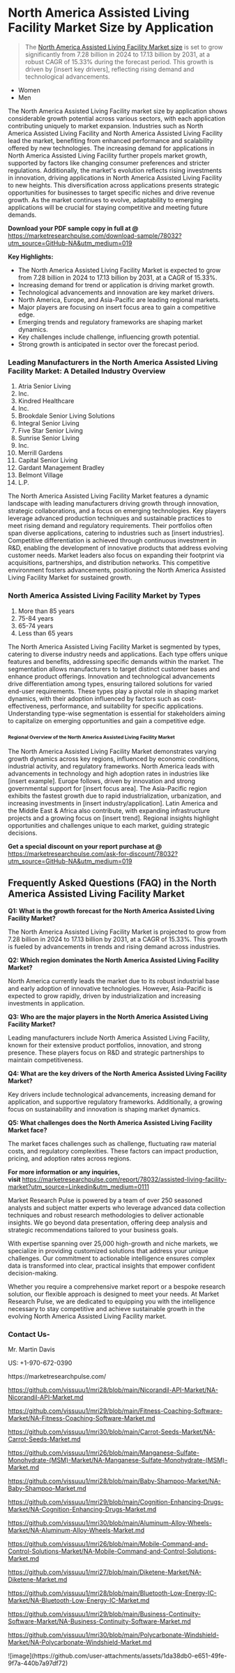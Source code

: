 <h1>North America Assisted Living Facility Market&nbsp;Size by Application</h1><blockquote><p>The <a href="https://marketresearchpulse.com/download-sample/78032?utm_source=GitHub-NA&amp;utm_medium=019">North America Assisted Living Facility Market size</a> is set to grow significantly from 7.28 billion in 2024 to 17.13 billion by 2031, at a robust CAGR of 15.33% during the forecast period. This growth is driven by [insert key drivers], reflecting rising demand and technological advancements.</p></blockquote><ul><li>Women<li> Men</li></ul><p>The North America Assisted Living Facility market size by application shows considerable growth potential across various sectors, with each application contributing uniquely to market expansion. Industries such as North America Assisted Living Facility and North America Assisted Living Facility lead the market, benefiting from enhanced performance and scalability offered by new technologies. The increasing demand for applications in North America Assisted Living Facility further propels market growth, supported by factors like changing consumer preferences and stricter regulations. Additionally, the market's evolution reflects rising investments in innovation, driving applications in North America Assisted Living Facility to new heights. This diversification across applications presents strategic opportunities for businesses to target specific niches and drive revenue growth. As the market continues to evolve, adaptability to emerging applications will be crucial for staying competitive and meeting future demands.</p><p><strong>Download your PDF sample copy in full at @ </strong><a href="https://marketresearchpulse.com/download-sample/78032?utm_source=GitHub-NA&amp;utm_medium=019">https://marketresearchpulse.com/download-sample/78032?utm_source=GitHub-NA&amp;utm_medium=019</a></p><p><strong>Key Highlights: </strong></p><ul><li>The North America Assisted Living Facility Market is expected to grow from 7.28 billion in 2024 to 17.13 billion by 2031, at a CAGR of 15.33%.</li><li>Increasing demand for trend or application is driving market growth.</li><li>Technological advancements and innovation are key market drivers.</li><li>North America, Europe, and Asia-Pacific are leading regional markets.</li><li>Major players are focusing on insert focus area to gain a competitive edge.</li><li>Emerging trends and regulatory frameworks are shaping market dynamics.</li><li>Key challenges include challenge, influencing growth potential.</li><li>Strong growth is anticipated in sector over the forecast period.</li></ul><h3>Leading Manufacturers in the North America Assisted Living Facility Market: A Detailed Industry Overview</h3><ol><li>Atria Senior Living</li><li>Inc.</li><li>Kindred Healthcare</li><li>Inc.</li><li>Brookdale Senior Living Solutions</li><li>Integral Senior Living</li><li>Five Star Senior Living</li><li>Sunrise Senior Living</li><li>Inc.</li><li>Merrill Gardens</li><li>Capital Senior Living</li><li>Gardant Management Bradley</li><li>Belmont Village</li><li>L.P.</li></ol><div class="flex max-w-full flex-col flex-grow"><div class="min-h-8 text-message flex w-full flex-col items-end gap-2 whitespace-normal break-words [.text-message+&amp;]:mt-5" dir="auto" data-message-author-role="assistant" data-message-id="fd8432e4-4910-450d-b182-61b7bfb0a01f" data-message-model-slug="gpt-4o"><div class="flex w-full flex-col gap-1 empty:hidden first:pt-[3px]"><div class="markdown prose w-full break-words dark:prose-invert light"><p>The North America Assisted Living Facility Market features a dynamic landscape with leading manufacturers driving growth through innovation, strategic collaborations, and a focus on emerging technologies. Key players leverage advanced production techniques and sustainable practices to meet rising demand and regulatory requirements. Their portfolios often span diverse applications, catering to industries such as [insert industries]. Competitive differentiation is achieved through continuous investment in R&amp;D, enabling the development of innovative products that address evolving customer needs. Market leaders also focus on expanding their footprint via acquisitions, partnerships, and distribution networks. This competitive environment fosters advancements, positioning the North America Assisted Living Facility Market for sustained growth.</p></div></div></div></div><h3>North America Assisted Living Facility Market by Types</h3><ol><li>More than 85 years<li> 75-84 years<li> 65-74 years<li> Less than 65 years</li></ol><div class="flex max-w-full flex-col flex-grow"><div class="min-h-8 text-message flex w-full flex-col items-end gap-2 whitespace-normal break-words [.text-message+&amp;]:mt-5" dir="auto" data-message-author-role="assistant" data-message-id="084470be-0bb7-4664-bddf-5156b4f41249" data-message-model-slug="gpt-4o-mini"><div class="flex w-full flex-col gap-1 empty:hidden first:pt-[3px]"><div class="markdown prose w-full break-words dark:prose-invert light"><p>The North America Assisted Living Facility Market is segmented by types, catering to diverse industry needs and applications. Each type offers unique features and benefits, addressing specific demands within the market. The segmentation allows manufacturers to target distinct customer bases and enhance product offerings. Innovation and technological advancements drive differentiation among types, ensuring tailored solutions for varied end-user requirements. These types play a pivotal role in shaping market dynamics, with their adoption influenced by factors such as cost-effectiveness, performance, and suitability for specific applications. Understanding type-wise segmentation is essential for stakeholders aiming to capitalize on emerging opportunities and gain a competitive edge.</p></div></div></div></div><h3><span style="font-size: 11px;">Regional Overview of the North America Assisted Living Facility Market</span></h3><div class="flex max-w-full flex-col flex-grow"><div class="min-h-8 text-message flex w-full flex-col items-end gap-2 whitespace-normal break-words [.text-message+&amp;]:mt-5" dir="auto" data-message-author-role="assistant" data-message-id="e9038762-ce64-4e30-91c9-9bd413514231" data-message-model-slug="gpt-4o-mini"><div class="flex w-full flex-col gap-1 empty:hidden first:pt-[3px]"><div class="markdown prose w-full break-words dark:prose-invert light"><p>The North America Assisted Living Facility Market demonstrates varying growth dynamics across key regions, influenced by economic conditions, industrial activity, and regulatory frameworks. North America leads with advancements in technology and high adoption rates in industries like [insert example]. Europe follows, driven by innovation and strong governmental support for [insert focus area]. The Asia-Pacific region exhibits the fastest growth due to rapid industrialization, urbanization, and increasing investments in [insert industry/application]. Latin America and the Middle East &amp; Africa also contribute, with expanding infrastructure projects and a growing focus on [insert trend]. Regional insights highlight opportunities and challenges unique to each market, guiding strategic decisions.</p></div></div></div></div><p><strong>Get a special discount on your report purchase at @ </strong><a href="https://marketresearchpulse.com/ask-for-discount/78032?utm_source=GitHub-NA&amp;utm_medium=019">https://marketresearchpulse.com/ask-for-discount/78032?utm_source=GitHub-NA&amp;utm_medium=019</a></p><h2>Frequently Asked Questions (FAQ) in the North America Assisted Living Facility Market</h2><p><strong>Q1: What is the growth forecast for the North America Assisted Living Facility Market?</strong></p><p>The North America Assisted Living Facility Market is projected to grow from 7.28 billion in 2024 to 17.13 billion by 2031, at a CAGR of 15.33%. This growth is fueled by advancements in trends and rising demand across industries.</p><p><strong>Q2: Which region dominates the North America Assisted Living Facility Market?</strong></p><p>North America currently leads the market due to its robust industrial base and early adoption of innovative technologies. However, Asia-Pacific is expected to grow rapidly, driven by industrialization and increasing investments in application.</p><p><strong>Q3: Who are the major players in the North America Assisted Living Facility Market?</strong></p><p>Leading manufacturers include North America Assisted Living Facility, known for their extensive product portfolios, innovation, and strong presence. These players focus on R&amp;D and strategic partnerships to maintain competitiveness.</p><p><strong>Q4: What are the key drivers of the North America Assisted Living Facility Market?</strong></p><p>Key drivers include technological advancements, increasing demand for application, and supportive regulatory frameworks. Additionally, a growing focus on sustainability and innovation is shaping market dynamics.</p><p><strong>Q5: What challenges does the North America Assisted Living Facility Market face?</strong></p><p>The market faces challenges such as challenge, fluctuating raw material costs, and regulatory complexities. These factors can impact production, pricing, and adoption rates across regions.</p><p><strong>For more information or any inquiries, visit&nbsp;</strong><a href="https://marketresearchpulse.com/report/78032/assisted-living-facility-market?utm_source=Linkedin&utm_medium=0111">https://marketresearchpulse.com/report/78032/assisted-living-facility-market?utm_source=Linkedin&utm_medium=0111</a></p><p>Market Research Pulse is powered by a team of over 250 seasoned analysts and subject matter experts who leverage advanced data collection techniques and robust research methodologies to deliver actionable insights. We go beyond data presentation, offering deep analysis and strategic recommendations tailored to your business goals.</p><p>With expertise spanning over 25,000 high-growth and niche markets, we specialize in providing customized solutions that address your unique challenges. Our commitment to actionable intelligence ensures complex data is transformed into clear, practical insights that empower confident decision-making.</p><p>Whether you require a comprehensive market report or a bespoke research solution, our flexible approach is designed to meet your needs. At Market Research Pulse, we are dedicated to equipping you with the intelligence necessary to stay competitive and achieve sustainable growth in the evolving North America Assisted Living Facility market.</p><h3><strong>Contact Us-</strong></h3><p>Mr. Martin Davis</p><p>US: +1-970-672-0390</p><p>https://marketresearchpulse.com/</p><p><a href="https://github.com/vissuuu1/mri28/blob/main/Nicorandil-API-Market/NA-Nicorandil-API-Market.md">https://github.com/vissuuu1/mri28/blob/main/Nicorandil-API-Market/NA-Nicorandil-API-Market.md</a></p><p><a href="https://github.com/vissuuu1/mri29/blob/main/Fitness-Coaching-Software-Market/NA-Fitness-Coaching-Software-Market.md">https://github.com/vissuuu1/mri29/blob/main/Fitness-Coaching-Software-Market/NA-Fitness-Coaching-Software-Market.md</a></p><p><a href="https://github.com/vissuuu1/mri30/blob/main/Carrot-Seeds-Market/NA-Carrot-Seeds-Market.md">https://github.com/vissuuu1/mri30/blob/main/Carrot-Seeds-Market/NA-Carrot-Seeds-Market.md</a></p><p><a href="https://github.com/vissuuu1/mri26/blob/main/Manganese-Sulfate-Monohydrate-(MSM)-Market/NA-Manganese-Sulfate-Monohydrate-(MSM)-Market.md">https://github.com/vissuuu1/mri26/blob/main/Manganese-Sulfate-Monohydrate-(MSM)-Market/NA-Manganese-Sulfate-Monohydrate-(MSM)-Market.md</a></p><p><a href="https://github.com/vissuuu1/mri28/blob/main/Baby-Shampoo-Market/NA-Baby-Shampoo-Market.md">https://github.com/vissuuu1/mri28/blob/main/Baby-Shampoo-Market/NA-Baby-Shampoo-Market.md</a></p><p><a href="https://github.com/vissuuu1/mri29/blob/main/Cognition-Enhancing-Drugs-Market/NA-Cognition-Enhancing-Drugs-Market.md">https://github.com/vissuuu1/mri29/blob/main/Cognition-Enhancing-Drugs-Market/NA-Cognition-Enhancing-Drugs-Market.md</a></p><p><a href="https://github.com/vissuuu1/mri30/blob/main/Aluminum-Alloy-Wheels-Market/NA-Aluminum-Alloy-Wheels-Market.md">https://github.com/vissuuu1/mri30/blob/main/Aluminum-Alloy-Wheels-Market/NA-Aluminum-Alloy-Wheels-Market.md</a></p><p><a href="https://github.com/vissuuu1/mri26/blob/main/Mobile-Command-and-Control-Solutions-Market/NA-Mobile-Command-and-Control-Solutions-Market.md">https://github.com/vissuuu1/mri26/blob/main/Mobile-Command-and-Control-Solutions-Market/NA-Mobile-Command-and-Control-Solutions-Market.md</a></p><p><a href="https://github.com/vissuuu1/mri27/blob/main/Diketene-Market/NA-Diketene-Market.md">https://github.com/vissuuu1/mri27/blob/main/Diketene-Market/NA-Diketene-Market.md</a></p><p><a href="https://github.com/vissuuu1/mri28/blob/main/Bluetooth-Low-Energy-IC-Market/NA-Bluetooth-Low-Energy-IC-Market.md">https://github.com/vissuuu1/mri28/blob/main/Bluetooth-Low-Energy-IC-Market/NA-Bluetooth-Low-Energy-IC-Market.md</a></p><p><a href="https://github.com/vissuuu1/mri29/blob/main/Business-Continuity-Software-Market/NA-Business-Continuity-Software-Market.md">https://github.com/vissuuu1/mri29/blob/main/Business-Continuity-Software-Market/NA-Business-Continuity-Software-Market.md</a></p><p><a href="https://github.com/vissuuu1/mri30/blob/main/Polycarbonate-Windshield-Market/NA-Polycarbonate-Windshield-Market.md">https://github.com/vissuuu1/mri30/blob/main/Polycarbonate-Windshield-Market/NA-Polycarbonate-Windshield-Market.md</a></p>
![image](https://github.com/user-attachments/assets/1da38db0-e651-49fe-9f7a-440b7a97df72)
